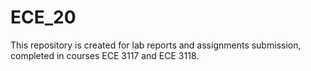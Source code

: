 # ECE_20
This repository is created for lab reports and assignments submission, completed in courses ECE 3117 and ECE 3118.
